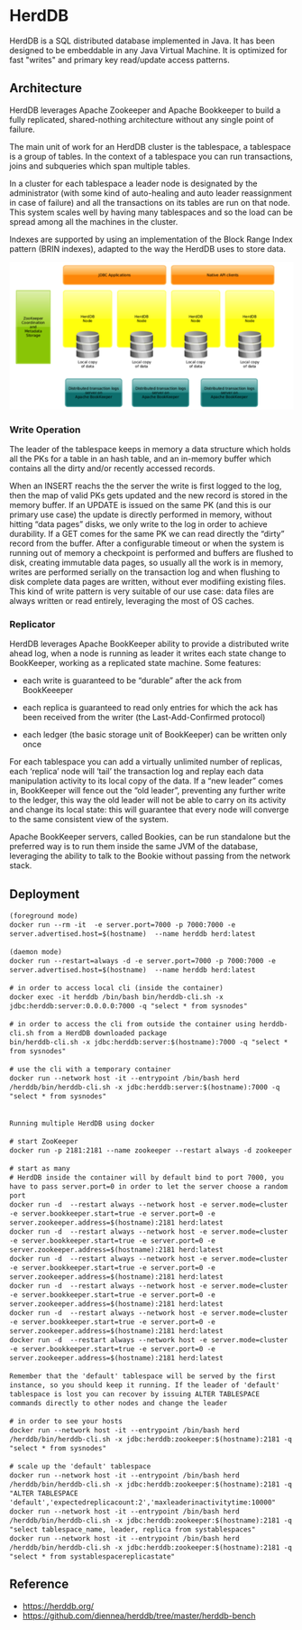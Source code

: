 # HerdDB

HerdDB is a SQL distributed database implemented in Java. It has been designed to be embeddable in any Java Virtual Machine. It is optimized for fast "writes" and primary key read/update access patterns.

## Architecture

HerdDB leverages Apache Zookeeper and Apache Bookkeeper to build a fully replicated, shared-nothing architecture without any single point of failure.

The main unit of work for an HerdDB cluster is the tablespace, a tablespace is a group of tables. In the context of a tablespace you can run transactions, joins and subqueries which span multiple tables.

In a cluster for each tablespace a leader node is designated by the administrator (with some kind of auto-healing and auto leader reassignment in case of failure) and all the transactions on its tables are run on that node. This system scales well by having many tablespaces and so the load can be spread among all the machines in the cluster.

Indexes are supported by using an implementation of the Block Range Index pattern (BRIN indexes), adapted to the way the HerdDB uses to store data.

![Architecture about HerdDB](../images/nosql/01_herddb_architecture.png)

### Write Operation

The leader of the tablespace keeps in memory a data structure which holds all the PKs for a table in an hash table, and an in-memory buffer which contains all the dirty and/or recently accessed records.

When an INSERT reachs the the server the write is first logged to the log, then the map of valid PKs gets updated and the new record is stored in the memory buffer. If an UPDATE is issued on the same PK (and this is our primary use case) the update is directly performed in memory, without hitting “data pages” disks, we only write to the log in order to achieve durability. If a GET comes for the same PK we can read directly the “dirty” record from the buffer. After a configurable timeout or when the system is running out of memory a checkpoint is performed and buffers are flushed to disk, creating immutable data pages, so usually all the work is in memory, writes are performed serially on the transaction log and when flushing to disk complete data pages are written, without ever modifiing existing files. This kind of write pattern is very suitable of our use case: data files are always written or read entirely, leveraging the most of OS caches.

### Replicator

HerdDB leverages Apache BookKeeper ability to provide a distributed write ahead log, when a node is running as leader it writes each state change to BookKeeper, working as a replicated state machine. Some features:
- each write is guaranteed to be “durable” after the ack from BookKeeeper

- each replica is guaranteed to read only entries for which the ack has been received from the writer (the Last-Add-Confirmed protocol)

- each ledger (the basic storage unit of BookKeeper) can be written only once

For each tablespace you can add a virtually unlimited number of replicas, each ‘replica’ node will ‘tail’ the transaction log and replay each data manipulation activity to its local copy of the data. If a “new leader” comes in, BookKeeper will fence out the “old leader”, preventing any further write to the ledger, this way the old leader will not be able to carry on its activity and change its local state: this will guarantee that every node will converge to the same consistent view of the system.

Apache BookKeeper servers, called Bookies, can be run standalone but the preferred way is to run them inside the same JVM of the database, leveraging the ability to talk to the Bookie without passing from the network stack.

## Deployment

```shell
(foreground mode)
docker run --rm -it  -e server.port=7000 -p 7000:7000 -e server.advertised.host=$(hostname)  --name herddb herd:latest

(daemon mode)
docker run --restart=always -d -e server.port=7000 -p 7000:7000 -e server.advertised.host=$(hostname)  --name herddb herd:latest

# in order to access local cli (inside the container)
docker exec -it herddb /bin/bash bin/herddb-cli.sh -x jdbc:herddb:server:0.0.0.0:7000 -q "select * from sysnodes"

# in order to access the cli from outside the container using herddb-cli.sh from a HerdDB downloaded package
bin/herddb-cli.sh -x jdbc:herddb:server:$(hostname):7000 -q "select * from sysnodes"

# use the cli with a temporary container
docker run --network host -it --entrypoint /bin/bash herd /herddb/bin/herddb-cli.sh -x jdbc:herddb:server:$(hostname):7000 -q "select * from sysnodes"


Running multiple HerdDB using docker

# start ZooKeeper
docker run -p 2181:2181 --name zookeeper --restart always -d zookeeper

# start as many 
# HerdDB inside the container will by default bind to port 7000, you have to pass server.port=0 in order to let the server choose a random port
docker run -d  --restart always --network host -e server.mode=cluster -e server.bookkeeper.start=true -e server.port=0 -e server.zookeeper.address=$(hostname):2181 herd:latest
docker run -d  --restart always --network host -e server.mode=cluster -e server.bookkeeper.start=true -e server.port=0 -e server.zookeeper.address=$(hostname):2181 herd:latest
docker run -d  --restart always --network host -e server.mode=cluster -e server.bookkeeper.start=true -e server.port=0 -e server.zookeeper.address=$(hostname):2181 herd:latest
docker run -d  --restart always --network host -e server.mode=cluster -e server.bookkeeper.start=true -e server.port=0 -e server.zookeeper.address=$(hostname):2181 herd:latest
docker run -d  --restart always --network host -e server.mode=cluster -e server.bookkeeper.start=true -e server.port=0 -e server.zookeeper.address=$(hostname):2181 herd:latest
docker run -d  --restart always --network host -e server.mode=cluster -e server.bookkeeper.start=true -e server.port=0 -e server.zookeeper.address=$(hostname):2181 herd:latest

Remember that the 'default' tablespace will be served by the first instance, so you should keep it running. If the leader of 'default' tablespace is lost you can recover by issuing ALTER TABLESPACE commands directly to other nodes and change the leader

# in order to see your hosts
docker run --network host -it --entrypoint /bin/bash herd /herddb/bin/herddb-cli.sh -x jdbc:herddb:zookeeper:$(hostname):2181 -q "select * from sysnodes"

# scale up the 'default' tablespace
docker run --network host -it --entrypoint /bin/bash herd /herddb/bin/herddb-cli.sh -x jdbc:herddb:zookeeper:$(hostname):2181 -q "ALTER TABLESPACE 'default','expectedreplicacount:2','maxleaderinactivitytime:10000"
docker run --network host -it --entrypoint /bin/bash herd /herddb/bin/herddb-cli.sh -x jdbc:herddb:zookeeper:$(hostname):2181 -q "select tablespace_name, leader, replica from systablespaces" 
docker run --network host -it --entrypoint /bin/bash herd /herddb/bin/herddb-cli.sh -x jdbc:herddb:zookeeper:$(hostname):2181 -q "select * from systablespacereplicastate"

```

## Reference

- https://herddb.org/
- https://github.com/diennea/herddb/tree/master/herddb-bench